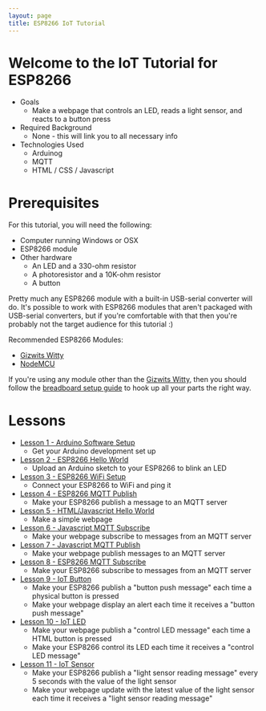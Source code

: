 ```yaml
---
layout: page
title: ESP8266 IoT Tutorial
---
```


# Welcome to the IoT Tutorial for ESP8266

* Goals
  * Make a webpage that controls an LED, reads a light sensor, and reacts to a button press
* Required Background 
  * None - this will link you to all necessary info
* Technologies Used
  * Arduinog
  * MQTT
  * HTML / CSS / Javascript

# Prerequisites

For this tutorial, you will need the following:
  * Computer running Windows or OSX
  * ESP8266 module
  * Other hardware
    * An LED and a 330-ohm resistor
    * A photoresistor and a 10K-ohm resistor
    * A button

Pretty much any ESP8266 module with a built-in USB-serial converter will do. It's possible to work with ESP8266 modules that aren't packaged with USB-serial converters, but if you're comfortable with that then you're probably not the target audience for this tutorial :)

Recommended ESP8266 Modules:

* [Gizwits Witty](Witty/info)
* [NodeMCU](NodeMCU/info)

If you're using any module other than the [Gizwits Witty](Witty/info), then you should follow the [breadboard setup guide](Breadboard/setup) to hook up all your parts the right way.


# Lessons

* [Lesson 1 - Arduino Software Setup](Lesson_01/lesson)
  * Get your Arduino development set up
* [Lesson 2 - ESP8266 Hello World](Lesson_02/lesson)
  * Upload an Arduino sketch to your ESP8266 to blink an LED
* [Lesson 3 - ESP8266 WiFi Setup](Lesson_03/lesson)
  * Connect your ESP8266 to WiFi and ping it
* [Lesson 4 - ESP8266 MQTT Publish](Lesson_04/lesson)
  * Make your ESP8266 publish a message to an MQTT server
* [Lesson 5 - HTML/Javascript Hello World](Lesson_05/lesson)
  * Make a simple webpage
* [Lesson 6 - Javascript MQTT Subscribe](Lesson_06/lesson)
  * Make your webpage subscribe to messages from an MQTT server
* [Lesson 7 - Javascript MQTT Publish](Lesson_07/lesson)
  * Make your webpage publish messages to an MQTT server
* [Lesson 8 - ESP8266 MQTT Subscribe](Lesson_08/lesson)
  * Make your ESP8266 subscribe to messages from an MQTT server
* [Lesson 9 - IoT Button](Lesson_09/lesson)
  * Make your ESP8266 publish a "button push message" each time a physical button is pressed
  * Make your webpage display an alert each time it receives a "button push message"
* [Lesson 10 - IoT LED](Lesson_10/lesson)
  * Make your webpage publish a "control LED message" each time a HTML button is pressed 
  * Make your ESP8266 control its LED each time it receives a "control LED message"
* [Lesson 11 - IoT Sensor](Lesson_11/lesson)
  * Make your ESP8266 publish a "light sensor reading message" every 5 seconds with the value of the light sensor
  * Make your webpage update with the latest value of the light sensor each time it receives a "light sensor reading message"





